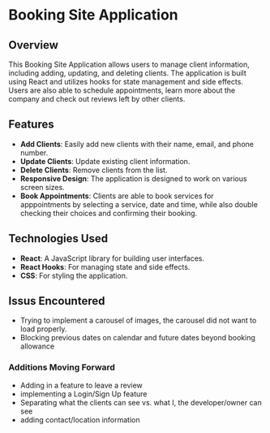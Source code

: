 # Booking Site Application

## Overview

This Booking Site Application allows users to manage client information, including adding, updating, and deleting clients. The application is built using React and utilizes hooks for state management and side effects. Users are also able to schedule appointments, learn more about the company and check out reviews left by other clients.

## Features

- **Add Clients**: Easily add new clients with their name, email, and phone number.
- **Update Clients**: Update existing client information.
- **Delete Clients**: Remove clients from the list.
- **Responsive Design**: The application is designed to work on various screen sizes.
- **Book Appointments**: Clients are able to book services for apppointments by selecting a service, date and time, while also double checking their choices and confirming their booking.

## Technologies Used

- **React**: A JavaScript library for building user interfaces.
- **React Hooks**: For managing state and side effects.
- **CSS**: For styling the application.

## Issus Encountered

- Trying to implement a carousel of images, the carousel did not want to load properly.
- Blocking previous dates on calendar and future dates beyond booking allowance

### Additions Moving Forward
- Adding in a feature to leave a review
- implementing a Login/Sign Up feature
- Separating what the clients can see vs. what I, the developer/owner can see
- adding contact/location information
